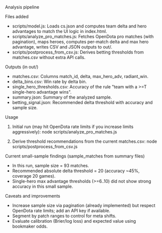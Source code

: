 Analysis pipeline

Files added
- scripts/model.js: Loads cs.json and computes team delta and hero advantages to match the UI logic in index.html.
- scripts/analyze_pro_matches.js: Fetches OpenDota pro matches (with pagination), maps heroes, computes per-match delta and max hero advantage, writes CSV and JSON outputs to out/.
- scripts/postprocess_from_csv.js: Derives betting thresholds from matches.csv without extra API calls.

Outputs (in out/)
- matches.csv: Columns match_id, delta, max_hero_adv, radiant_win.
- delta_bins.csv: Win rate by delta bin.
- single_hero_thresholds.csv: Accuracy of the rule "team with a >=T single-hero advantage wins".
- summary.json: Summary of the analyzed sample.
- betting_signal.json: Recommended delta threshold with accuracy and sample size.

Usage
1) Initial run (may hit OpenDota rate limits if you increase limits aggressively):
   node scripts/analyze_pro_matches.js

2) Derive threshold recommendations from the current matches.csv:
   node scripts/postprocess_from_csv.js

Current small-sample findings (sample_matches from summary files)
- In this run, sample size = 93 matches.
- Recommended absolute delta threshold = 20 (accuracy ~45%, coverage 20 games).
- Single-hero max advantage thresholds (>=6..10) did not show strong accuracy in this small sample.

Caveats and improvements
- Increase sample size via pagination (already implemented) but respect OpenDota rate limits; add an API key if available.
- Segment by patch ranges to control for meta shifts.
- Evaluate calibration (Brier/log loss) and expected value using bookmaker odds.

